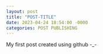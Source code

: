 ```yaml
---
layout: post
title: "POST-TITLE"
date: 2023-04-24 18:54:00 -0000
categories: POST PUBLISHING
---
```

My first post created using github -_-
